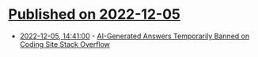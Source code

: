 # [Published on 2022-12-05](index.md)

* [2022-12-05, 14:41:00](https://tech.slashdot.org/story/22/12/05/1441213/ai-generated-answers-temporarily-banned-on-coding-site-stack-overflow?utm_source=rss1.0mainlinkanon&utm_medium=feed) - [AI-Generated Answers Temporarily Banned on Coding Site Stack Overflow](https://tech.slashdot.org/story/22/12/05/1441213/ai-generated-answers-temporarily-banned-on-coding-site-stack-overflow?utm_source=rss1.0mainlinkanon&utm_medium=feed)
